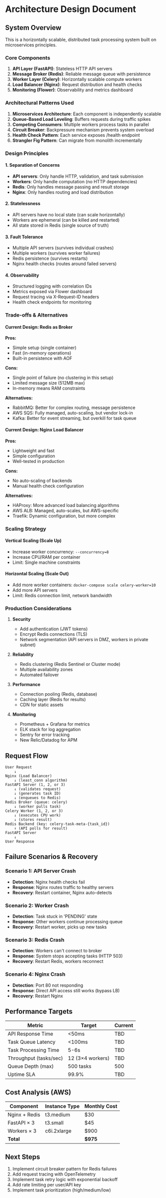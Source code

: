 # Architecture Design Document

## System Overview

This is a horizontally scalable, distributed task processing system built on microservices principles.

### Core Components

1. **API Layer (FastAPI)**: Stateless HTTP API servers
2. **Message Broker (Redis)**: Reliable message queue with persistence
3. **Worker Layer (Celery)**: Horizontally scalable compute workers
4. **Load Balancer (Nginx)**: Request distribution and health checks
5. **Monitoring (Flower)**: Observability and metrics dashboard

### Architectural Patterns Used

1. **Microservices Architecture**: Each component is independently scalable
2. **Queue-Based Load Leveling**: Buffers requests during traffic spikes
3. **Competing Consumers**: Multiple workers process tasks in parallel
4. **Circuit Breaker**: Backpressure mechanism prevents system overload
5. **Health Check Pattern**: Each service exposes /health endpoint
6. **Strangler Fig Pattern**: Can migrate from monolith incrementally

### Design Principles

#### 1. Separation of Concerns
- **API servers**: Only handle HTTP, validation, and task submission
- **Workers**: Only handle computation (no HTTP dependencies)
- **Redis**: Only handles message passing and result storage
- **Nginx**: Only handles routing and load distribution

#### 2. Statelessness
- API servers have no local state (can scale horizontally)
- Workers are ephemeral (can be killed and restarted)
- All state stored in Redis (single source of truth)

#### 3. Fault Tolerance
- Multiple API servers (survives individual crashes)
- Multiple workers (survives worker failures)
- Redis persistence (survives restarts)
- Nginx health checks (routes around failed servers)

#### 4. Observability
- Structured logging with correlation IDs
- Metrics exposed via Flower dashboard
- Request tracing via X-Request-ID headers
- Health check endpoints for monitoring

### Trade-offs & Alternatives

#### Current Design: Redis as Broker
**Pros:**
- Simple setup (single container)
- Fast (in-memory operations)
- Built-in persistence with AOF

**Cons:**
- Single point of failure (no clustering in this setup)
- Limited message size (512MB max)
- In-memory means RAM constraints

**Alternatives:**
- RabbitMQ: Better for complex routing, message persistence
- AWS SQS: Fully managed, auto-scaling, but vendor lock-in
- Kafka: Better for event streaming, but overkill for task queue

#### Current Design: Nginx Load Balancer
**Pros:**
- Lightweight and fast
- Simple configuration
- Well-tested in production

**Cons:**
- No auto-scaling of backends
- Manual health check configuration

**Alternatives:**
- HAProxy: More advanced load balancing algorithms
- AWS ALB: Managed, auto-scales, but AWS-specific
- Traefik: Dynamic configuration, but more complex

### Scaling Strategy

#### Vertical Scaling (Scale Up)
- Increase worker concurrency: `--concurrency=8`
- Increase CPU/RAM per container
- Limit: Single machine constraints

#### Horizontal Scaling (Scale Out)
- Add more worker containers: `docker-compose scale celery-worker=10`
- Add more API servers
- Limit: Redis connection limit, network bandwidth

### Production Considerations

1. **Security**
   - Add authentication (JWT tokens)
   - Encrypt Redis connections (TLS)
   - Network segmentation (API servers in DMZ, workers in private subnet)

2. **Reliability**
   - Redis clustering (Redis Sentinel or Cluster mode)
   - Multiple availability zones
   - Automated failover

3. **Performance**
   - Connection pooling (Redis, database)
   - Caching layer (Redis for results)
   - CDN for static assets

4. **Monitoring**
   - Prometheus + Grafana for metrics
   - ELK stack for log aggregation
   - Sentry for error tracking
   - New Relic/Datadog for APM

## Request Flow

```
User Request
    ↓
Nginx (Load Balancer)
    ↓ (least_conn algorithm)
FastAPI Server (1, 2, or 3)
    ↓ (validates request)
    ↓ (generates task ID)
    ↓ (enqueues to Redis)
Redis Broker (queue: celery)
    ↓ (worker pulls task)
Celery Worker (1, 2, or 3)
    ↓ (executes CPU work)
    ↓ (stores result)
Redis Backend (key: celery-task-meta-{task_id})
    ↑ (API polls for result)
FastAPI Server
    ↓
User Response
```

## Failure Scenarios & Recovery

### Scenario 1: API Server Crash
- **Detection**: Nginx health checks fail
- **Response**: Nginx routes traffic to healthy servers
- **Recovery**: Restart container, Nginx auto-detects

### Scenario 2: Worker Crash
- **Detection**: Task stuck in 'PENDING' state
- **Response**: Other workers continue processing queue
- **Recovery**: Restart worker, picks up new tasks

### Scenario 3: Redis Crash
- **Detection**: Workers can't connect to broker
- **Response**: System stops accepting tasks (HTTP 503)
- **Recovery**: Restart Redis, workers reconnect

### Scenario 4: Nginx Crash
- **Detection**: Port 80 not responding
- **Response**: Direct API access still works (bypass LB)
- **Recovery**: Restart Nginx

## Performance Targets

| Metric | Target | Current |
|--------|--------|---------|
| API Response Time | <50ms | TBD |
| Task Queue Latency | <100ms | TBD |
| Task Processing Time | 5-6s | TBD |
| Throughput (tasks/sec) | 12 (3×4 workers) | TBD |
| Queue Depth (max) | 500 tasks | 500 |
| Uptime SLA | 99.9% | TBD |

## Cost Analysis (AWS)

| Component | Instance Type | Monthly Cost |
|-----------|---------------|--------------|
| Nginx + Redis | t3.medium | $30 |
| FastAPI × 3 | t3.small | $45 |
| Workers × 3 | c6i.2xlarge | $900 |
| **Total** | | **$975** |

## Next Steps

1. Implement circuit breaker pattern for Redis failures
2. Add request tracing with OpenTelemetry
3. Implement task retry logic with exponential backoff
4. Add rate limiting per user/API key
5. Implement task prioritization (high/medium/low)

